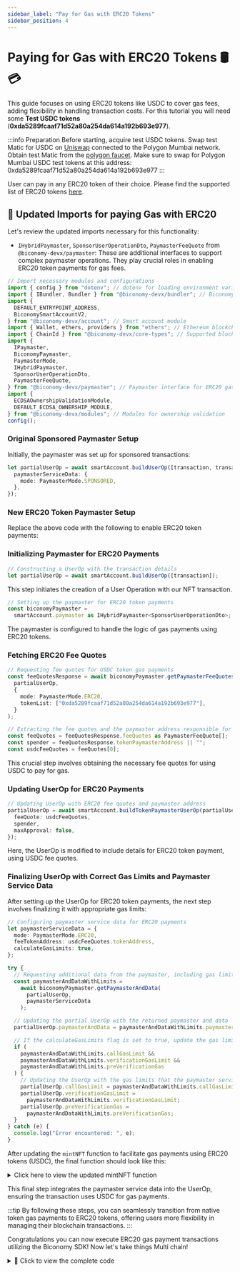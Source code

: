 ```yaml
---
sidebar_label: "Pay for Gas with ERC20 Tokens"
sidebar_position: 4
---
```


# Paying for Gas with ERC20 Tokens 🛢️💳

This guide focuses on using ERC20 tokens like USDC to cover gas fees, adding flexibility in handling transaction costs.
For this tutorial you will need some **Test USDC tokens** (**0xda5289fcaaf71d52a80a254da614a192b693e977**).

:::info Preparation
Before starting, acquire test USDC tokens. Swap test Matic for USDC on [Uniswap](https://app.uniswap.org/#/swap) connected to the Polygon Mumbai network. Obtain test Matic from the [polygon faucet](https://faucet.polygon.technology/). Make sure to swap for Polygon Mumbai USDC test tokens at this address:
0xda5289fcaaf71d52a80a254da614a192b693e977
:::

User can pay in any ERC20 token of their choice. Please find the supported list of ERC20 tokens [here](https://docs.biconomy.io/supportedchains/supportedTokens).

## 🔄 Updated Imports for paying Gas with ERC20

Let's review the updated imports necessary for this functionality:

- `IHybridPaymaster`, `SponsorUserOperationDto`, `PaymasterFeeQuote` from` @biconomy-devx/paymaster`: These are additional interfaces to support complex paymaster operations. They play crucial roles in enabling ERC20 token payments for gas fees.

```typescript
// Import necessary modules and configurations
import { config } from "dotenv"; // dotenv for loading environment variables
import { IBundler, Bundler } from "@biconomy-devx/bundler"; // Biconomy bundler for gasless transactions
import {
  DEFAULT_ENTRYPOINT_ADDRESS,
  BiconomySmartAccountV2,
} from "@biconomy-devx/account"; // Smart account module
import { Wallet, ethers, providers } from "ethers"; // Ethereum blockchain interactions
import { ChainId } from "@biconomy-devx/core-types"; // Supported blockchain chain IDs
import {
  IPaymaster,
  BiconomyPaymaster,
  PaymasterMode,
  IHybridPaymaster,
  SponsorUserOperationDto,
  PaymasterFeeQuote,
} from "@biconomy-devx/paymaster"; // Paymaster interface for ERC20 gas payments
import {
  ECDSAOwnershipValidationModule,
  DEFAULT_ECDSA_OWNERSHIP_MODULE,
} from "@biconomy-devx/modules"; // Modules for ownership validation
config();
```

### Original Sponsored Paymaster Setup

Initially, the paymaster was set up for sponsored transactions:

```typescript
let partialUserOp = await smartAccount.buildUserOp([transaction, transaction], {
  paymasterServiceData: {
    mode: PaymasterMode.SPONSORED,
  },
});
```

### New ERC20 Token Paymaster Setup

Replace the above code with the following to enable ERC20 token payments:

### Initializing Paymaster for ERC20 Payments

```typescript
// Constructing a UserOp with the transaction details
let partialUserOp = await smartAccount.buildUserOp([transaction]);
```

This step initiates the creation of a User Operation with our NFT transaction.

```typescript
// Setting up the paymaster for ERC20 token payments
const biconomyPaymaster =
  smartAccount.paymaster as IHybridPaymaster<SponsorUserOperationDto>;
```

The paymaster is configured to handle the logic of gas payments using ERC20 tokens.

### Fetching ERC20 Fee Quotes

```typescript
// Requesting fee quotes for USDC token gas payments
const feeQuotesResponse = await biconomyPaymaster.getPaymasterFeeQuotesOrData(
  partialUserOp,
  {
    mode: PaymasterMode.ERC20,
    tokenList: ["0xda5289fcaaf71d52a80a254da614a192b693e977"],
  }
);

// Extracting the fee quotes and the paymaster address responsible for processing ERC20 token payments
const feeQuotes = feeQuotesResponse.feeQuotes as PaymasterFeeQuote[];
const spender = feeQuotesResponse.tokenPaymasterAddress || "";
const usdcFeeQuotes = feeQuotes[0];
```

This crucial step involves obtaining the necessary fee quotes for using USDC to pay for gas.

### Updating UserOp for ERC20 Payments

```typescript
// Updating UserOp with ERC20 fee quotes and paymaster address
partialUserOp = await smartAccount.buildTokenPaymasterUserOp(partialUserOp, {
  feeQuote: usdcFeeQuotes,
  spender,
  maxApproval: false,
});
```

Here, the UserOp is modified to include details for ERC20 token payment, using USDC fee quotes.

### Finalizing UserOp with Correct Gas Limits and Paymaster Service Data

After setting up the UserOp for ERC20 token payments, the next step involves finalizing it with appropriate gas limits:

```typescript
// Configuring paymaster service data for ERC20 payments
let paymasterServiceData = {
  mode: PaymasterMode.ERC20,
  feeTokenAddress: usdcFeeQuotes.tokenAddress,
  calculateGasLimits: true,
};

try {
  // Requesting additional data from the paymaster, including gas limits
  const paymasterAndDataWithLimits =
    await biconomyPaymaster.getPaymasterAndData(
      partialUserOp,
      paymasterServiceData
    );

  // Updating the partial UserOp with the returned paymaster and data
  partialUserOp.paymasterAndData = paymasterAndDataWithLimits.paymasterAndData;

  // If the calculateGasLimits flag is set to true, update the gas limits in the UserOp
  if (
    paymasterAndDataWithLimits.callGasLimit &&
    paymasterAndDataWithLimits.verificationGasLimit &&
    paymasterAndDataWithLimits.preVerificationGas
  ) {
    // Updating the UserOp with the gas limits that the paymaster service has agreed to
    partialUserOp.callGasLimit = paymasterAndDataWithLimits.callGasLimit;
    partialUserOp.verificationGasLimit =
      paymasterAndDataWithLimits.verificationGasLimit;
    partialUserOp.preVerificationGas =
      paymasterAndDataWithLimits.preVerificationGas;
  }
} catch (e) {
  console.log("Error encountered: ", e);
}
```

After updating the `mintNFT` function to facilitate gas payments using ERC20 tokens (USDC), the final function should look like this:

<details>
  <summary>Click here to view the updated mintNFT function</summary>

```typescript
// Function to mint an NFT gaslessly
async function mintNFT() {
  // Create and initialize the smart account
  const smartAccount = await createSmartAccount();

  // Retrieve the address of the initialized smart account
  const address = await smartAccount.getAccountAddress();

  // Define the interface for interacting with the NFT contract
  const nftInterface = new ethers.utils.Interface([
    "function safeMint(address _to)",
  ]);

  // Encode the data for the 'safeMint' function call with the smart account address
  const data = nftInterface.encodeFunctionData("safeMint", [address]);

  // Specify the address of the NFT contract
  const nftAddress = "0x1758f42Af7026fBbB559Dc60EcE0De3ef81f665e";

  // Define the transaction to be sent to the NFT contract
  const transaction = {
    to: nftAddress,
    data: data,
  };

  // Constructing a UserOp with the transaction details
  let partialUserOp = await smartAccount.buildUserOp([transaction]);

  // Setting up the paymaster for ERC20 token payments
  const biconomyPaymaster =
    smartAccount.paymaster as IHybridPaymaster<SponsorUserOperationDto>;

  // Requesting fee quotes for USDC token gas payments
  const feeQuotesResponse = await biconomyPaymaster.getPaymasterFeeQuotesOrData(
    partialUserOp,
    {
      mode: PaymasterMode.ERC20,
      tokenList: ["0xda5289fcaaf71d52a80a254da614a192b693e977"],
    }
  );

  // Extracting the fee quotes and the paymaster address responsible for processing ERC20 token payments
  const feeQuotes = feeQuotesResponse.feeQuotes as PaymasterFeeQuote[];
  const spender = feeQuotesResponse.tokenPaymasterAddress || "";
  const usdcFeeQuotes = feeQuotes[0];

  // Updating UserOp with ERC20 fee quotes and paymaster address
  partialUserOp = await smartAccount.buildTokenPaymasterUserOp(partialUserOp, {
    feeQuote: usdcFeeQuotes,
    spender,
    maxApproval: false,
  });

  // Configuring paymaster service data for ERC20 payments
  let paymasterServiceData = {
    mode: PaymasterMode.ERC20,
    feeTokenAddress: usdcFeeQuotes.tokenAddress,
    calculateGasLimits: true,
  };

  try {
    // Requesting additional data from the paymaster, including gas limits
    const paymasterAndDataWithLimits =
      await biconomyPaymaster.getPaymasterAndData(
        partialUserOp,
        paymasterServiceData
      );

    // Updating the partial UserOp with the returned paymaster and data
    partialUserOp.paymasterAndData =
      paymasterAndDataWithLimits.paymasterAndData;

    // If the calculateGasLimits flag is set to true, update the gas limits in the UserOp
    if (
      paymasterAndDataWithLimits.callGasLimit &&
      paymasterAndDataWithLimits.verificationGasLimit &&
      paymasterAndDataWithLimits.preVerificationGas
    ) {
      // Updating the UserOp with the gas limits that the paymaster service has agreed to
      partialUserOp.callGasLimit = paymasterAndDataWithLimits.callGasLimit;
      partialUserOp.verificationGasLimit =
        paymasterAndDataWithLimits.verificationGasLimit;
      partialUserOp.preVerificationGas =
        paymasterAndDataWithLimits.preVerificationGas;
    }
  } catch (e) {
    console.log("Error encountered: ", e);
  }

  // Try to execute the UserOp and handle any errors
  try {
    // Send the UserOp through the smart account
    const userOpResponse = await smartAccount.sendUserOp(partialUserOp);

    // Wait for the transaction to complete and retrieve details
    const transactionDetails = await userOpResponse.wait();

    // Log the transaction details URL and the URL to view minted NFTs
    console.log(
      `Transaction Details: https://mumbai.polygonscan.com/tx/${transactionDetails.receipt.transactionHash}`
    );

    console.log(`View Minted NFTs: https://testnets.opensea.io/${address}`);
  } catch (e) {
    // Log any errors encountered during the transaction
    console.log("Error encountered: ", e);
  }
}
```

</details>

This final step integrates the paymaster service data into the UserOp, ensuring the transaction uses USDC for gas payments.

:::tip
By following these steps, you can seamlessly transition from native token gas payments to ERC20 tokens, offering users more flexibility in managing their blockchain transactions.
:::

Congratulations you can now execute ERC20 gas payment transactions utilizing the Biconomy SDK! Now let's take things Multi chain!

<details>
  <summary>📝 Click to view the complete code</summary>

```typescript
// Import necessary modules and configurations
import { config } from "dotenv"; // dotenv for loading environment variables from a .env file
import { IBundler, Bundler } from "@biconomy-devx/bundler"; // Biconomy bundler for managing gasless transactions
import {
  DEFAULT_ENTRYPOINT_ADDRESS,
  BiconomySmartAccountV2,
} from "@biconomy-devx/account"; // Default entry point and smart account module from Biconomy
import { Wallet, ethers, providers } from "ethers"; // ethers for interacting with the Ethereum blockchain
import { ChainId } from "@biconomy-devx/core-types"; // Chain IDs for different blockchains supported by Biconomy
import {
  IPaymaster,
  BiconomyPaymaster,
  PaymasterMode,
  IHybridPaymaster,
  SponsorUserOperationDto,
  PaymasterFeeQuote,
} from "@biconomy-devx/paymaster"; // Paymaster interface and Biconomy implementation
import {
  ECDSAOwnershipValidationModule,
  DEFAULT_ECDSA_OWNERSHIP_MODULE,
} from "@biconomy-devx/modules"; // Modules for ownership validation

config(); // Load environment variables from .env file
// Set up the Ethereum provider and wallet
const provider = new providers.JsonRpcProvider(
  "https://rpc.ankr.com/polygon_mumbai" // JSON-RPC provider URL for the Polygon Mumbai test network
);
const wallet = new Wallet(process.env.PRIVATE_KEY || "", provider); // Creating a wallet instance with a private key from environment variables

// Configure the Biconomy Bundler
const bundler: IBundler = new Bundler({
  bundlerUrl:
    "https://bundler.biconomy.io/api/v2/80001/nJPK7B3ru.dd7f7861-190d-41bd-af80-6877f74b8f44", // URL to the Biconomy bundler service
  chainId: ChainId.POLYGON_MUMBAI, // Chain ID for Polygon Mumbai test network
  entryPointAddress: DEFAULT_ENTRYPOINT_ADDRESS, // Default entry point address for the bundler
});

// Configure the Paymaster
const paymaster: IPaymaster = new BiconomyPaymaster({
  paymasterUrl:
    "https://paymaster.biconomy.io/api/v1/80001/Tpk8nuCUd.70bd3a7f-a368-4e5a-af14-80c7f1fcda1a", // URL to the Biconomy paymaster service
});

// Function to create a module for ownership validation
async function createModule() {
  return await ECDSAOwnershipValidationModule.create({
    signer: wallet, // The wallet acting as the signer
    moduleAddress: DEFAULT_ECDSA_OWNERSHIP_MODULE, // Address of the default ECDSA ownership validation module
  });
}

// Function to create a Biconomy Smart Account
async function createSmartAccount() {
  const module = await createModule(); // Create the validation module

  let smartAccount = await BiconomySmartAccountV2.create({
    chainId: ChainId.POLYGON_MUMBAI, // Chain ID for the Polygon Mumbai network
    bundler: bundler, // The configured bundler instance
    paymaster: paymaster, // The configured paymaster instance
    entryPointAddress: DEFAULT_ENTRYPOINT_ADDRESS, // Default entry point address
    defaultValidationModule: module, // The default validation module
    activeValidationModule: module, // The active validation module
  });
  console.log(
    "Smart Account Address: ",
    await smartAccount.getAccountAddress() // Logging the address of the created smart account
  );
  return smartAccount;
}

// Function to mint an NFT gaslessly
async function mintNFT() {
  const smartAccount = await createSmartAccount();
  const address = await smartAccount.getAccountAddress();
  const nftInterface = new ethers.utils.Interface([
    "function safeMint(address _to)",
  ]);

  const data = nftInterface.encodeFunctionData("safeMint", [address]);
  const nftAddress = "0x1758f42Af7026fBbB559Dc60EcE0De3ef81f665e";

  const transaction = {
    to: nftAddress,
    data: data,
  };

  // Building a UserOp with the transaction details
  let partialUserOp = await smartAccount.buildUserOp([transaction]);

  // Initializing the paymaster for ERC20 token payments
  const biconomyPaymaster =
    smartAccount.paymaster as IHybridPaymaster<SponsorUserOperationDto>;

  // Requesting fee quotes for paying gas fees in ERC20 tokens (USDC)
  const feeQuotesResponse = await biconomyPaymaster.getPaymasterFeeQuotesOrData(
    partialUserOp,
    {
      mode: PaymasterMode.ERC20,
      tokenList: ["0xda5289fcaaf71d52a80a254da614a192b693e977"],
    }
  );

  // Extracting the fee quotes and the paymaster address for ERC20 token payments
  const feeQuotes = feeQuotesResponse.feeQuotes as PaymasterFeeQuote[];
  const spender = feeQuotesResponse.tokenPaymasterAddress || "";
  const usdcFeeQuotes = feeQuotes[0];

  // Rebuilding the UserOp for ERC20 token payment
  partialUserOp = await smartAccount.buildTokenPaymasterUserOp(partialUserOp, {
    feeQuote: usdcFeeQuotes,
    spender,
    maxApproval: false,
  });

  // Setting up paymaster service data for ERC20 payments
  let paymasterServiceData = {
    mode: PaymasterMode.ERC20,
    feeTokenAddress: usdcFeeQuotes.tokenAddress,
    calculateGasLimits: true,
  };

  try {
    // Requesting additional data from the paymaster, including gas limits
    const paymasterAndDataWithLimits =
      await biconomyPaymaster.getPaymasterAndData(
        partialUserOp,
        paymasterServiceData
      );

    // Updating the partial UserOp with the returned paymaster and data
    partialUserOp.paymasterAndData =
      paymasterAndDataWithLimits.paymasterAndData;

    // If the calculateGasLimits flag is set to true, update the gas limits in the UserOp
    if (
      paymasterAndDataWithLimits.callGasLimit &&
      paymasterAndDataWithLimits.verificationGasLimit &&
      paymasterAndDataWithLimits.preVerificationGas
    ) {
      // Updating the UserOp with the gas limits that the paymaster service has agreed to
      partialUserOp.callGasLimit = paymasterAndDataWithLimits.callGasLimit;
      partialUserOp.verificationGasLimit =
        paymasterAndDataWithLimits.verificationGasLimit;
      partialUserOp.preVerificationGas =
        paymasterAndDataWithLimits.preVerificationGas;
    }
  } catch (e) {
    console.log("Error encountered: ", e);
  }

  // Execute the UserOp
  try {
    const userOpResponse = await smartAccount.sendUserOp(partialUserOp);
    const transactionDetails = await userOpResponse.wait();
    console.log(
      `Transaction details: https://mumbai.polygonscan.com/tx/${transactionDetails.receipt.transactionHash}`
    );
    console.log(`View minted NFTs: https://testnets.opensea.io/${address}`);
  } catch (e) {
    console.log("Error encountered: ", e);
  }
}

mintNFT();
```

</details>
